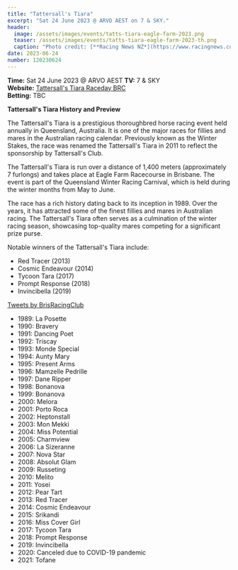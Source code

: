 ```yaml
---
title: "Tattersall's Tiara"
excerpt: "Sat 24 June 2023 @ ARVO AEST on 7 & SKY."
header:
  image: /assets/images/events/tatts-tiara-eagle-farm-2023.png
  teaser: /assets/images/events/tatts-tiara-eagle-farm-2023-th.png
  caption: "Photo credit: [**Racing News NZ*](https://www.racingnews.co.nz/tofane-takes-out-tiara/)"
date: 2023-06-24
number: 120230624
---
```


**Time:** Sat 24 June 2023 @ ARVO AEST
**TV:** 7 & SKY  
**Website:** [Tattersall's Tiara Raceday BRC](https://www.brc.com.au/tickets/tattersalls-tiara-raceday-2023)     
**Betting:** TBC

**Tattersall's Tiara History and Preview**

The Tattersall's Tiara is a prestigious thoroughbred horse racing event held annually in Queensland, Australia. It is one of the major races for fillies and mares in the Australian racing calendar. Previously known as the Winter Stakes, the race was renamed the Tattersall's Tiara in 2011 to reflect the sponsorship by Tattersall's Club.

The Tattersall's Tiara is run over a distance of 1,400 meters (approximately 7 furlongs) and takes place at Eagle Farm Racecourse in Brisbane. The event is part of the Queensland Winter Racing Carnival, which is held during the winter months from May to June.

The race has a rich history dating back to its inception in 1989. Over the years, it has attracted some of the finest fillies and mares in Australian racing. The Tattersall's Tiara often serves as a culmination of the winter racing season, showcasing top-quality mares competing for a significant prize purse.

Notable winners of the Tattersall's Tiara include:

- Red Tracer (2013)
- Cosmic Endeavour (2014)
- Tycoon Tara (2017)
- Prompt Response (2018)
- Invincibella (2019)

<a class="twitter-timeline" href="https://twitter.com/BrisRacingClub?ref_src=twsrc%5Etfw">Tweets by BrisRacingClub</a> <script async src="https://platform.twitter.com/widgets.js" charset="utf-8"></script>

- 1989: La Posette
- 1990: Bravery
- 1991: Dancing Poet
- 1992: Triscay
- 1993: Monde Special
- 1994: Aunty Mary
- 1995: Present Arms
- 1996: Mamzelle Pedrille
- 1997: Dane Ripper
- 1998: Bonanova
- 1999: Bonanova
- 2000: Melora
- 2001: Porto Roca
- 2002: Heptonstall
- 2003: Mon Mekki
- 2004: Miss Potential
- 2005: Charmview
- 2006: La Sizeranne
- 2007: Nova Star
- 2008: Absolut Glam
- 2009: Russeting
- 2010: Melito
- 2011: Yosei
- 2012: Pear Tart
- 2013: Red Tracer
- 2014: Cosmic Endeavour
- 2015: Srikandi
- 2016: Miss Cover Girl
- 2017: Tycoon Tara
- 2018: Prompt Response
- 2019: Invincibella
- 2020: Canceled due to COVID-19 pandemic
- 2021: Tofane
